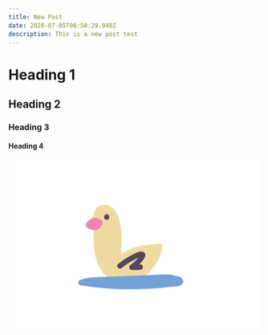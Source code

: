 ```yaml
---
title: New Post
date: 2020-07-05T06:50:29.940Z
description: This is a new post test
---
```

# Heading 1

## Heading 2

### Heading 3

#### Heading 4



![duck](duck.png "duck")
